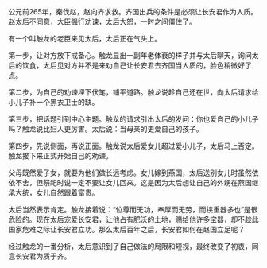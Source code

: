 公元前265年，秦伐赵，赵向齐求救。齐国出兵的条件是必须让长安君作为人质。赵太后不同意，大臣强行劝谏，太后大怒，一时之间僵住了。

有一个叫触龙的老臣来见太后，太后正在气头上。

第一步，让对方放下戒备心。触龙显出一副年老体衰的样子并与太后聊天，询问太后的饮食，太后见对方并不是来劝自己让长安君去齐国当人质的，脸色稍微好了点。

第二步，为自己的劝谏埋下伏笔，铺平道路。触龙说趁自己还在世，向太后请求给小儿子补一个黑衣卫士的缺。

第三步，把话题引到中心主题。触龙的请求引出太后的发问：你也爱自己的小儿子吗？触龙说比妇人更厉害。太后说：当母亲的更爱自己的孩子。

第四步，先说侧面，再说正面。触龙说太后爱女儿超过爱小儿子，太后马上否定。触龙接下来正式开始自己的劝谏。

父母既然爱子女，就要为他们做长远考虑。女儿嫁到燕国，太后送别女儿时虽然依依不舍，但祭祀时说一定不要让女儿回来。这是因为太后想让自己的外甥在燕国继承大统，女儿自然跟着富贵。

太后当然表示肯定。触龙接着说：“位尊而无功，奉厚而无劳，而挟重器多也”是很危险的。现在太后宠爱长安君，让他占有肥沃的土地，赐给他许多宝器，却不趁此国家危难之际让长安君立功。那么太后百年之后，长安君如何在赵国立足呢？

经过触龙的一番分析，太后意识到了自己做法的局限和短视，最终改变了初衷，同意长安君为质于齐。

